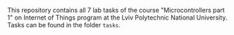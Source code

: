This repository contains all 7 lab tasks of the course "Microcontrollers part 1" on Internet of Things program at the Lviv Polytechnic National University.
Tasks can be found in the folder `tasks`.